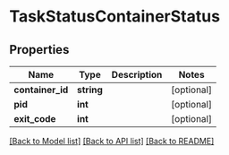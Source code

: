 # TaskStatusContainerStatus

## Properties
Name | Type | Description | Notes
------------ | ------------- | ------------- | -------------
**container_id** | **string** |  | [optional] 
**pid** | **int** |  | [optional] 
**exit_code** | **int** |  | [optional] 

[[Back to Model list]](../../README.md#documentation-for-models) [[Back to API list]](../../README.md#documentation-for-api-endpoints) [[Back to README]](../../README.md)

